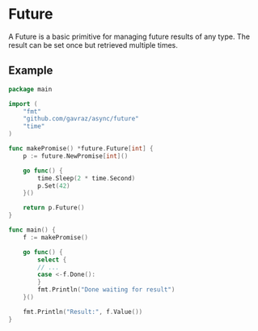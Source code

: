 # Future

A Future is a basic primitive for managing future results of any type. The result can be set once but retrieved multiple times.

## Example 
```go
package main

import (
	"fmt"
	"github.com/gavraz/async/future"
	"time"
)

func makePromise() *future.Future[int] {
	p := future.NewPromise[int]()

	go func() {
		time.Sleep(2 * time.Second)
		p.Set(42)
	}()

	return p.Future()
}

func main() {
	f := makePromise()

	go func() {
		select {
		// ...
		case <-f.Done():
		}
		fmt.Println("Done waiting for result")
	}()

	fmt.Println("Result:", f.Value())
}


```